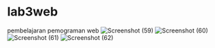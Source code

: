 # lab3web
pembelajaran pemograman web
![Screenshot (59)](https://github.com/user-attachments/assets/db52bc10-79f4-4040-807d-26e68b94498c)
![Screenshot (60)](https://github.com/user-attachments/assets/f59a8017-60d2-4715-b302-36d17cf88ead)
![Screenshot (61)](https://github.com/user-attachments/assets/44f3891e-7f68-4f56-b9f1-0ef691308271)
![Screenshot (62)](https://github.com/user-attachments/assets/21153ad9-60a3-48a3-b964-b5f751cdb33b)
